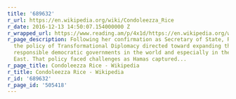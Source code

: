 ```yaml
---
title: '689632'
r_url: https://en.wikipedia.org/wiki/Condoleezza_Rice
r_date: 2016-12-13 14:50:07.154000000 Z
r_wrapped_url: https://www.reading.am/p/4x1d/https://en.wikipedia.org/wiki/Condoleezza_Rice
r_page_description: Following her confirmation as Secretary of State, Rice pioneered
  the policy of Transformational Diplomacy directed toward expanding the number of
  responsible democratic governments in the world and especially in the Greater Middle
  East. That policy faced challenges as Hamas captured...
r_page_title: Condoleezza Rice - Wikipedia
r_title: Condoleezza Rice - Wikipedia
r_id: '689632'
r_page_id: '505418'
---
```


